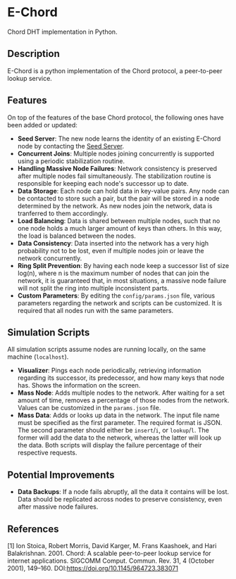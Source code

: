 # E-Chord
Chord DHT implementation in Python.

## Description
E-Chord is a python implementation of the Chord protocol, a peer-to-peer lookup service.

## Features
On top of the features of the base Chord protocol, the following ones have been added or updated:

- **Seed Server**: The new node learns the identity of an existing E-Chord node by contacting the [Seed Server](https://github.com/notTypecast/E-Chord-Seed).
- **Concurrent Joins**: Multiple nodes joining concurrently is supported using a periodic stabilization routine.
- **Handling Massive Node Failures**: Network consistency is preserved after multiple nodes fail simultaneously. The stabilization routine is responsible for keeping each node's successor up to date.
- **Data Storage**: Each node can hold data in key-value pairs. Any node can be contacted to store such a pair, but the pair will be stored in a node determined by the network. As new nodes join the network, data is tranferred to them accordingly.
- **Load Balancing**: Data is shared between multiple nodes, such that no one node holds a much larger amount of keys than others. In this way, the load is balanced between the nodes.
- **Data Consistency**: Data inserted into the network has a very high probability not to be lost, even if multiple nodes join or leave the network concurrently.
- **Ring Split Prevention**: By having each node keep a successor list of size log(n), where n is the maximum number of nodes that can join the network, it is guaranteed that, in most situations, a massive node failure will not split the ring into multiple inconsistent parts.
- **Custom Parameters**: By editing the `config/params.json` file, various parameters regarding the network and scripts can be customized. It is required that all nodes run with the same parameters.

## Simulation Scripts
All simulation scripts assume nodes are running locally, on the same machine (`localhost`).

- **Visualizer**: Pings each node periodically, retrieving information regarding its successor, its predecessor, and how many keys that node has. Shows the information on the screen.
- **Mass Node**: Adds multiple nodes to the network. After waiting for a set amount of time, removes a percentage of those nodes from the network. Values can be customized in the `params.json` file.
- **Mass Data**: Adds or looks up data in the network. The input file name must be specified as the first parameter. The required format is JSON. The second parameter should either be `insert`/`i`, or `lookup`/`l`. The former will add the data to the network, whereas the latter will look up the data. Both scripts will display the failure percentage of their respective requests. 
 
## Potential Improvements
- **Data Backups**: If a node fails abruptly, all the data it contains will be lost. Data should be replicated across nodes to preserve consistency, even after massive node failures.

## References
[1] Ion Stoica, Robert Morris, David Karger, M. Frans Kaashoek, and Hari Balakrishnan. 2001. Chord: A scalable peer-to-peer lookup service for internet applications. SIGCOMM Comput. Commun. Rev. 31, 4 (October 2001), 149–160. DOI:https://doi.org/10.1145/964723.383071